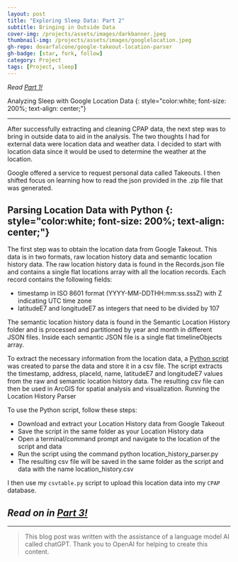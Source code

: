 ```yaml
---
layout: post
title: "Exploring Sleep Data: Part 2"
subtitle: Bringing in Outside Data
cover-img: /projects/assets/images/darkbanner.jpeg
thumbnail-img: /projects/assets/images/googlelocation.jpeg
gh-repo: dovarfalcone/google-takeout-location-parser
gh-badge: [star, fork, follow]
category: Project
tags: [Project, sleep]
---
```


*Read [Part 1!](/2023-02-05-Exploring-Sleep-Data-Part-1.md/)*

Analyzing Sleep with Google Location Data
{: style="color:white; font-size: 200%; text-align: center;"}

---

After successfully extracting and cleaning CPAP data, the next step was to bring in outside data to aid in the analysis. The two thoughts I had for external data were location data and weather data. I decided to start with location data since it would be used to determine the weather at the location. 

Google offered a service to request personal data called Takeouts. I then shifted focus on learning how to read the json provided in the .zip file that was generated.

Parsing Location Data with Python
{: style="color:white; font-size: 200%; text-align: center;"}
---

The first step was to obtain the location data from Google Takeout. This data is in two formats, raw location history data and semantic location history data. The raw location history data is found in the Records.json file and contains a single flat locations array with all the location records. Each record contains the following fields:

* timestamp in ISO 8601 format (YYYY-MM-DDTHH:mm:ss.sssZ) with Z indicating UTC time zone
* latitudeE7 and longitudeE7 as integers that need to be divided by 107

The semantic location history data is found in the Semantic Location History folder and is processed and partitioned by year and month in different JSON files. Inside each semantic JSON file is a single flat timelineObjects array.

To extract the necessary information from the location data, a [Python script](https://github.com/DovarFalcone/google-takeout-location-parser) was created to parse the data and store it in a csv file. The script extracts the timestamp, address, placeId, name, latitudeE7 and longitudeE7 values from the raw and semantic location history data. The resulting csv file can then be used in ArcGIS for spatial analysis and visualization.
Running the Location History Parser

To use the Python script, follow these steps:

   - Download and extract your Location History data from Google Takeout
   - Save the script in the same folder as your Location History data
   - Open a terminal/command prompt and navigate to the location of the script and data
   - Run the script using the command python location_history_parser.py
   - The resulting csv file will be saved in the same folder as the script and data with the name location_history.csv

I then use my `csvtable.py` script to upload this location data into my `CPAP` database.

*Read on in [Part 3!](/2023-02-10-Exploring-Sleep-Data-Part-3.md/)*
---

---

> This blog post was written with the assistance of a language model AI called chatGPT. Thank you to OpenAI for helping to create this content.